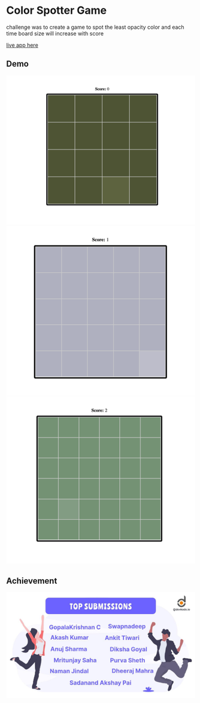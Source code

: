 # Color Spotter Game

challenge was to create a game to spot the least opacity color and each time board size will increase with score

[live app here](https://jsfiddle.net/640m5s17/)

## Demo

<img src="https://github.com/kmrakash/Devkode-Challenges/blob/master/assets/3.png">
<img src="https://github.com/kmrakash/Devkode-Challenges/blob/master/assets/4.png">

<img src="https://github.com/kmrakash/Devkode-Challenges/blob/master/assets/5.png">

## Achievement

<img src="https://github.com/kmrakash/Devkode-Challenges/blob/master/assets/challenge-4.jpg">
